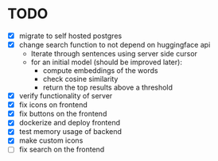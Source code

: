 # TODO

- [x] migrate to self hosted postgres
- [x] change search function to not depend on huggingface api
  - Iterate through sentences using server side cursor
  - for an initial model (should be improved later):
    - compute embeddings of the words
    - check cosine similarity
    - return the top results above a threshold
- [x] verify functionality of server
- [x] fix icons on frontend
- [x] fix buttons on the frontend
- [x] dockerize and deploy frontend
- [x] test memory usage of backend
- [x] make custom icons
- [ ] fix search on the frontend
